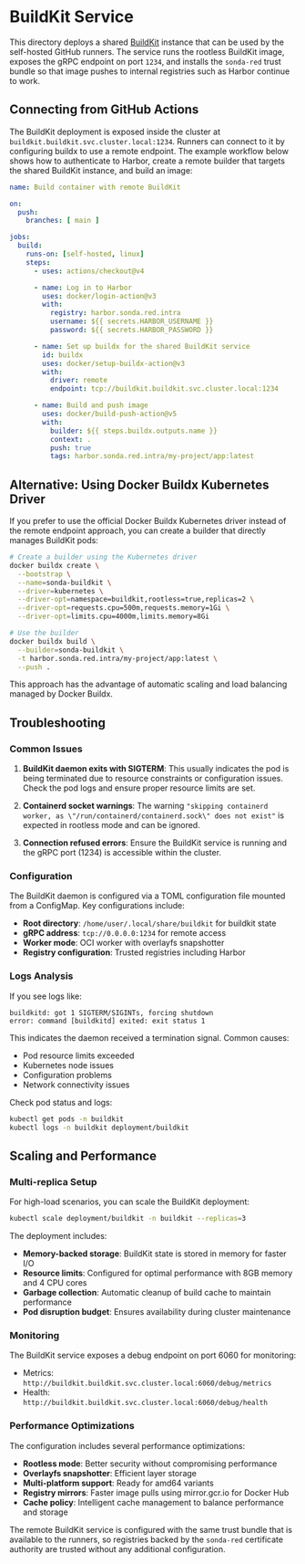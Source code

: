 # BuildKit Service

This directory deploys a shared [BuildKit](https://github.com/moby/buildkit) instance that can be
used by the self-hosted GitHub runners. The service runs the rootless BuildKit image, exposes the
gRPC endpoint on port `1234`, and installs the `sonda-red` trust bundle so that image pushes to
internal registries such as Harbor continue to work.

## Connecting from GitHub Actions

The BuildKit deployment is exposed inside the cluster at
`buildkit.buildkit.svc.cluster.local:1234`. Runners can connect to it by configuring buildx to use a
remote endpoint. The example workflow below shows how to authenticate to Harbor, create a remote
builder that targets the shared BuildKit instance, and build an image:

```yaml
name: Build container with remote BuildKit

on:
  push:
    branches: [ main ]

jobs:
  build:
    runs-on: [self-hosted, linux]
    steps:
      - uses: actions/checkout@v4

      - name: Log in to Harbor
        uses: docker/login-action@v3
        with:
          registry: harbor.sonda.red.intra
          username: ${{ secrets.HARBOR_USERNAME }}
          password: ${{ secrets.HARBOR_PASSWORD }}

      - name: Set up buildx for the shared BuildKit service
        id: buildx
        uses: docker/setup-buildx-action@v3
        with:
          driver: remote
          endpoint: tcp://buildkit.buildkit.svc.cluster.local:1234

      - name: Build and push image
        uses: docker/build-push-action@v5
        with:
          builder: ${{ steps.buildx.outputs.name }}
          context: .
          push: true
          tags: harbor.sonda.red.intra/my-project/app:latest
```

## Alternative: Using Docker Buildx Kubernetes Driver

If you prefer to use the official Docker Buildx Kubernetes driver instead of the remote endpoint approach, you can create a builder that directly manages BuildKit pods:

```bash
# Create a builder using the Kubernetes driver
docker buildx create \
  --bootstrap \
  --name=sonda-buildkit \
  --driver=kubernetes \
  --driver-opt=namespace=buildkit,rootless=true,replicas=2 \
  --driver-opt=requests.cpu=500m,requests.memory=1Gi \
  --driver-opt=limits.cpu=4000m,limits.memory=8Gi

# Use the builder
docker buildx build \
  --builder=sonda-buildkit \
  -t harbor.sonda.red.intra/my-project/app:latest \
  --push .
```

This approach has the advantage of automatic scaling and load balancing managed by Docker Buildx.

## Troubleshooting

### Common Issues

1. **BuildKit daemon exits with SIGTERM**: This usually indicates the pod is being terminated due to resource constraints or configuration issues. Check the pod logs and ensure proper resource limits are set.

2. **Containerd socket warnings**: The warning `"skipping containerd worker, as \"/run/containerd/containerd.sock\" does not exist"` is expected in rootless mode and can be ignored.

3. **Connection refused errors**: Ensure the BuildKit service is running and the gRPC port (1234) is accessible within the cluster.

### Configuration

The BuildKit daemon is configured via a TOML configuration file mounted from a ConfigMap. Key configurations include:

- **Root directory**: `/home/user/.local/share/buildkit` for buildkit state
- **gRPC address**: `tcp://0.0.0.0:1234` for remote access
- **Worker mode**: OCI worker with overlayfs snapshotter
- **Registry configuration**: Trusted registries including Harbor

### Logs Analysis

If you see logs like:
```
buildkitd: got 1 SIGTERM/SIGINTs, forcing shutdown
error: command [buildkitd] exited: exit status 1
```

This indicates the daemon received a termination signal. Common causes:
- Pod resource limits exceeded
- Kubernetes node issues
- Configuration problems
- Network connectivity issues

Check pod status and logs:
```bash
kubectl get pods -n buildkit
kubectl logs -n buildkit deployment/buildkit
```

## Scaling and Performance

### Multi-replica Setup

For high-load scenarios, you can scale the BuildKit deployment:

```bash
kubectl scale deployment/buildkit -n buildkit --replicas=3
```

The deployment includes:
- **Memory-backed storage**: BuildKit state is stored in memory for faster I/O
- **Resource limits**: Configured for optimal performance with 8GB memory and 4 CPU cores
- **Garbage collection**: Automatic cleanup of build cache to maintain performance
- **Pod disruption budget**: Ensures availability during cluster maintenance

### Monitoring

The BuildKit service exposes a debug endpoint on port 6060 for monitoring:
- Metrics: `http://buildkit.buildkit.svc.cluster.local:6060/debug/metrics`
- Health: `http://buildkit.buildkit.svc.cluster.local:6060/debug/health`

### Performance Optimizations

The configuration includes several performance optimizations:
- **Rootless mode**: Better security without compromising performance
- **Overlayfs snapshotter**: Efficient layer storage
- **Multi-platform support**: Ready for amd64 variants
- **Registry mirrors**: Faster image pulls using mirror.gcr.io for Docker Hub
- **Cache policy**: Intelligent cache management to balance performance and storage

The remote BuildKit service is configured with the same trust bundle that is available to the
runners, so registries backed by the `sonda-red` certificate authority are trusted without any
additional configuration.
